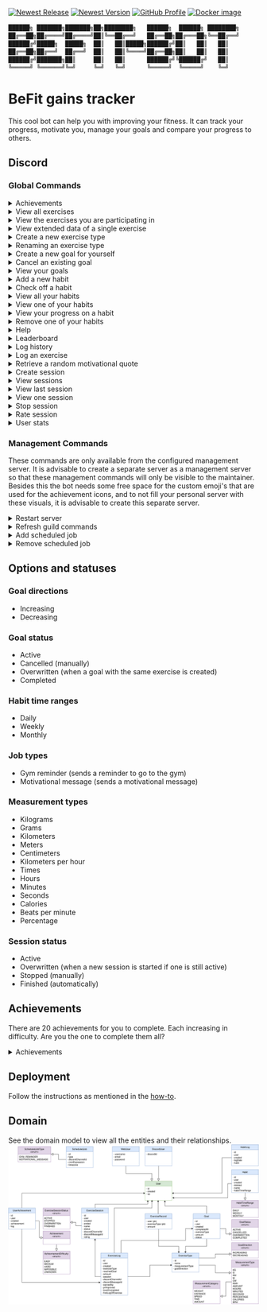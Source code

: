 [![Newest Release](https://img.shields.io/github/v/release/jordybronowicki37/befit-bot?style=for-the-badge&logo=github&logoColor=fff&labelColor=555&color=94398d)](https://github.com/jordybronowicki37/befit-bot/releases)
[![Newest Version](https://img.shields.io/github/v/tag/jordybronowicki37/befit-bot?style=for-the-badge&logo=github&logoColor=fff&labelColor=555&color=94398d)](https://github.com/jordybronowicki37/befit-bot/tags)
[![GitHub Profile](https://img.shields.io/static/v1.svg?color=94398d&labelColor=555555&logoColor=ffffff&style=for-the-badge&label=jordybronowicki37&message=GitHub&logo=github)](https://github.com/jordybronowicki37)
[![Docker image](https://img.shields.io/static/v1.svg?color=94398d&labelColor=555555&logoColor=ffffff&style=for-the-badge&label=Docker&message=latest&logo=docker)](https://github.com/jordybronowicki37/befit-bot/pkgs/container/befit)

```
██████╗ ███████╗███████╗██╗████████╗   ██████╗  ██████╗ ████████╗
██╔══██╗██╔════╝██╔════╝██║╚══██╔══╝   ██╔══██╗██╔═══██╗╚══██╔══╝
██████╔╝█████╗  █████╗  ██║   ██║█████╗██████╔╝██║   ██║   ██║   
██╔══██╗██╔══╝  ██╔══╝  ██║   ██║╚════╝██╔══██╗██║   ██║   ██║   
██████╔╝███████╗██║     ██║   ██║      ██████╔╝╚██████╔╝   ██║   
╚═════╝ ╚══════╝╚═╝     ╚═╝   ╚═╝      ╚═════╝  ╚═════╝    ╚═╝   
```

# BeFit gains tracker
This cool bot can help you with improving your fitness. It can track your progress, motivate you, manage your goals and compare your progress to others.

## Discord
### Global Commands
<details>
  <summary>Achievements</summary>
  
  > With this command you can view all of your earned and locked achievements. It can also display the completion percentage of the entire community.
  >
  > Format: `/achievements` \
  > Example: \
  > ![All exercises command response example](./docs/examples/achievementsCommandExample.png)
  
</details>

<details>
  <summary>View all exercises</summary>
  
  > With this command you van view all available exercises. The extended data will also show how many people are 
  > participating and who is in first place.
  >
  > Format: `/exercises view all` \
  > Example: \
  > ![All exercises command response example](./docs/examples/allExercisesCommandExample.png)
  
</details>

<details>
  <summary>View the exercises you are participating in</summary>
  
  > With this command you can view all the exercises you are participating in. The extended data will show the amount 
  > of logs you've made, the goal if you have added any, your personal record and your place in the leaderboard.
  >
  > Format: `/exercises view my` \
  > Example: \
  > ![My exercises command response example](./docs/examples/myExercisesCommandExample.png)
  
</details>

<details>
  <summary>View extended data of a single exercise</summary>
  
  > With this command you can view extended data on a single exercise. It can show global information and statistics,
  > your personal statistics and also a larger leaderboard.
  >
  > Format: `/exercises view one {exercise}` \
  > Example: \
  > ![One exercise command response example](./docs/examples/oneExercisesCommandExample.png)

</details>

<details>
  <summary>Create a new exercise type</summary>
  
  > With this command you can create new exercises so that you can track your progress on all of your favorite exercises.
  > Go to [measurement-types](#measurement-types) and [goal-direction](#goal-directions) to see the available options.
  >
  > Format: `/exercises create {name} {measurement-type} {goal-direction}` \
  > Example: \
  > ![Create exercise command response example](./docs/examples/createExerciseCommandExample.png)

</details>

<details>
  <summary>Renaming an exercise type</summary>

> With this command you can rename an exercise.
>
> Format: `/exercises rename {exercise} {new-name}`

</details>

<details>
  <summary>Create a new goal for yourself</summary>
  
  > With this command you can set a goal for a specific exercise to work towards. 
  > See [goal-status](#goal-status) for all possible statuses.
  >
  > Format: `/goals add {exercise} {amount}` \
  > Example: \
  > ![Create goal command response example](./docs/examples/goalAddCommandExample.png)

</details>

<details>
  <summary>Cancel an existing goal</summary>
  
  > With this command you can cancel a goal. This will update the goal's status to `CANCELLED`.
  > See [goal-status](#goal-status) for all possible statuses.
  >
  > Format: `/goals cancel {goal}` \
  > Example: \
  > ![Goal cancel command response example](./docs/examples/goalCancelCommandExample.png)

</details>

<details>
  <summary>View your goals</summary>
  
  > With this command you can view all of your active goals.
  > See [goal-status](#goal-status) for all possible statuses.
  >
  > Format: `/goals view` \
  > Example: \
  > ![View goals command response example](./docs/examples/goalsViewCommandExample.png)

</details>

<details>
  <summary>Add a new habit</summary>

> Use this command to add a new habit. See [habit time-ranges](#habit-time-ranges) for all the possible options.
>
> Format: `/habits add {name} {time-range}` \
> Example: \
> ![Habit add command response example](./docs/examples/habitsAddCommandExample.png)

</details>

<details>
  <summary>Check off a habit</summary>

> This action will ask you what habit you have completed in the past time-range. The daily habits will be asked every day, 
> the weekly habits will be asked each sunday and the monthly habits will be asked on the last day of the month.
>
> Note: this is not really a command, instead it is automatically being sent to you via a private channel. \
> Example: \
> ![Habit check command response example](./docs/examples/habitsCheckCommandExample.png)

</details>

<details>
  <summary>View all your habits</summary>

> Use this command to view all your habits, optionally you can filter on a specific time-range. 
> See [habit time-ranges](#habit-time-ranges) for all the possible options.
>
> Format: `/habits view all ?{time-range}` \
> Example: \
> ![Habit view all command response example](./docs/examples/habitsViewAllCommandExample.png)

</details>

<details>
  <summary>View one of your habits</summary>

> Use this command to get a detailed view of one of your habits.
>
> Format: `/habits view one {habit}` \
> Example: \
> ![Habit view one command response example](./docs/examples/habitsViewOneCommandExample.png)

</details>

<details>
  <summary>View your progress on a habit</summary>

> Use this command to generate a chart of your logged habits.
>
> Format: `/habits progress {time-range}` \
> Example: \
> ![Habit daily progress command response example](./docs/examples/habitsProgressDailyCommandExample.png)
> ![Habit weekly progress command response example](./docs/examples/habitsProgressWeeklyCommandExample.png)
> ![Habit monthly progress command response example](./docs/examples/habitsProgressMonthlyCommandExample.png)

</details>

<details>
  <summary>Remove one of your habits</summary>

> Use this command to remove one of your habits.
>
> Format: `/habits remove {habit}`

</details>

<details>
  <summary>Help</summary>
  
  > Use this command to get an overview of the most common and useful commands. You also get some information of the bot.
  > Optionally you can also get more information on a specific command. 
  >
  > Format: `/help ?{command}` \
  > Example: \
  > ![Help command response example](./docs/examples/helpCommandExample.png)

</details>

<details>
  <summary>Leaderboard</summary>
  
  > With this command you can view the global leaderboard. This leaderboard is based on the users total xp.
  >
  > Format: `/leaderboard` \
  > Example: \
  > ![Leaderboard command response example](./docs/examples/leaderboardCommandExample.png)

</details>

<details>
  <summary>Log history</summary>
  
  > With this command you can see your entire log history or filter it by an exercise.
  >
  > Format: `/history {exercise}` \
  > Example: \
  > ![History command response example](./docs/examples/historyCommandExample.png)

</details>

<details>
  <summary>Log an exercise</summary>
  
  > With this command you can create a log of an exercise. In the response you can see multiple personal statistics 
  > of the exercise, get congratulations on your reached result, see your reached achievements, view the received 
  > amount of experience and finally get some motivation.
  > This is perhaps the most important, used and complex command of the bot.
  >
  > Format: `/log {exercise} {amount}` \
  > Example: \
  > ![Log command response example](./docs/examples/logCommandExample.png)

</details>

<details>
  <summary>Retrieve a random motivational quote</summary>
  
  > With this command you can receive a random motivational quote.
  >
  > Format: `/motivation` \
  > Example: \
  > ![Motivation command response example](./docs/examples/motivationCommandExample.png)

</details>

<details>
  <summary>Create session</summary>

  > With this command you can create a session. With a session you can group subsequent logs and get an overview of your
  > entire workout. A session will get automatically finished when there is no log created for at least an hour.
  > See [session-status](#session-status) for the possible states that a session can be in.
  >
  > Format: `/sessions create {name}` \
  > Example: \
  > ![Session create command response example](./docs/examples/sessionCreateCommandExample.png)

</details>

<details>
  <summary>View sessions</summary>

  > With this command you can see all of your created sessions.
  > See [session-status](#session-status) for the possible states that a session can be in.
  >
  > Format: `/sessions view all` \
  > Example: \
  > ![Session view all command response example](./docs/examples/sessionsViewAllCommandExample.png)

</details>

<details>
  <summary>View last session</summary>

  > With this command you can view more expanded data on your last session.
  > See [session-status](#session-status) for the possible states that a session can be in.
  >
  > Format: `/sessions view last` \
  > Example: \
  > ![Session view last command response example](./docs/examples/sessionViewOneCommandExample.png)

</details>

<details>
  <summary>View one session</summary>

  > With this command you can view more expanded data on a specific session.
  > See [session-status](#session-status) for the possible states that a session can be in.
  >
  > Format: `/sessions view one {session}` \
  > Example: \
  > ![Session view one command response example](./docs/examples/sessionViewOneCommandExample.png)

</details>

<details>
  <summary>Stop session</summary>

  > With this command you can manually stop a session. This will update the session's status to `STOPPED`.
  > See [session-status](#session-status) for the possible states that a session can be in.
  > 
  > Format: `/sessions stop {session}` \
  > Example: \
  > ![Session stop command response example](./docs/examples/sessionStopCommandExample.png)

</details>

<details>
  <summary>Rate session</summary>

  > When a session is manually or automatically stopped, then the user is sent a message to rate their session.
  > 
  > Note: this is not really a command, instead it is automatically being sent to you via the channel you originally created the session. \
  > Example: \
  > ![Session Rate command response example](./docs/examples/sessionRateCommandExample.png)

</details>

<details>
  <summary>User stats</summary>

  > With this command you can see your own stats or optionally see the stats of one of your friends.
  >
  > Format: `/stats ?{user-id}` \
  > Example: \
  > ![Stats command response example](./docs/examples/statsCommandExample.png)

</details>

### Management Commands
These commands are only available from the configured management server. It is advisable to create a separate server
as a management server so that these management commands will only be visible to the maintainer. Besides this the bot 
needs some free space for the custom emoji's that are used for the achievement icons, and to not fill your personal
server with these visuals, it is advisable to create this separate server.

<details>
  <summary>Restart server</summary>

  > With this command you can as a maintainer restart the server on demand.
  > 
  > Format: `/management restart`

</details>

<details>
  <summary>Refresh guild commands</summary>

  > With this command you can as a maintainer register the discord commands. This is useful if some commands are not
  > working properly or are missing on a server.
  > 
  > Format: `/management refresh`

</details>

<details>
  <summary>Add scheduled job</summary>

  > With this command you can as a maintainer add a scheduled job. These jobs are scheduled on a cron-expression basis.
  > Optionally you can give a `timezone-id`, defaults to UTC.
  > See [job-types](#job-types) to view all the available types of jobs.
  > 
  > Format: `/management jobs add {channel-id} {job-type} {cron-expression} ?{timezone-id}`

</details>

<details>
  <summary>Remove scheduled job</summary>

  > With this command you can as a maintainer remove a scheduled job.
  > 
  > Format: `/management jobs remove {scheduled-job}`

</details>

## Options and statuses
### Goal directions
- Increasing
- Decreasing
### Goal status
- Active
- Cancelled (manually)
- Overwritten (when a goal with the same exercise is created)
- Completed
### Habit time ranges
- Daily
- Weekly
- Monthly
### Job types
- Gym reminder (sends a reminder to go to the gym)
- Motivational message (sends a motivational message)
### Measurement types
- Kilograms
- Grams
- Kilometers
- Meters
- Centimeters
- Kilometers per hour
- Times
- Hours
- Minutes
- Seconds
- Calories
- Beats per minute
- Percentage
### Session status
- Active
- Overwritten (when a new session is started if one is still active)
- Stopped (manually)
- Finished (automatically)

## Achievements
There are 20 achievements for you to complete. Each increasing in difficulty. Are you the one to complete them all?

<details>
  <summary>Achievements</summary>

  > ![Achievements](./docs/achievements.png)
  > 
  > | Icon                                                                                                                                                                    | Title                   | Description                                                                          | Difficulty |
  > |-------------------------------------------------------------------------------------------------------------------------------------------------------------------------|-------------------------|--------------------------------------------------------------------------------------|------------|
  > | ![Achievement icon](./backend/src/main/resources/achievement-icons/icon-achievement-03.png) | Heart monitor           | Log an exercise which uses bpm as a measurement.                                     | EASY       |
  > | ![Achievement icon](./backend/src/main/resources/achievement-icons/icon-achievement-17.png) | Let's get healthy       | Create your first log.                                                               | EASY       |
  > | ![Achievement icon](./backend/src/main/resources/achievement-icons/icon-achievement-12.png) | Reach your potential    | Complete a goal.                                                                     | EASY       |
  > | ![Achievement icon](./backend/src/main/resources/achievement-icons/icon-achievement-19.png) | Cardio enthusiast       | Do any exercise for 30 minutes.                                                      | MEDIUM     |
  > | ![Achievement icon](./backend/src/main/resources/achievement-icons/icon-achievement-08.png) | Done for today          | Create 10 logs on a single day.                                                      | MEDIUM     |
  > | ![Achievement icon](./backend/src/main/resources/achievement-icons/icon-achievement-07.png) | Full workout            | Within 24h, log an exercise for the following categories: weight, time and distance. | MEDIUM     |
  > | ![Achievement icon](./backend/src/main/resources/achievement-icons/icon-achievement-09.png) | Keep on stacking        | Have 5 concurrent logs of a single exercise that keep increasing.                    | MEDIUM     |
  > | ![Achievement icon](./backend/src/main/resources/achievement-icons/icon-achievement-20.png) | Love to lift            | Lift something weighing more than 50kg for 3 days in a row.                          | MEDIUM     |
  > | ![Achievement icon](./backend/src/main/resources/achievement-icons/icon-achievement-04.png) | On a roll               | Log an exercise 4 days in a row.                                                     | MEDIUM     |
  > | ![Achievement icon](./backend/src/main/resources/achievement-icons/icon-achievement-11.png) | On the bench            | Add 5 logs to a single session.                                                      | MEDIUM     |
  > | ![Achievement icon](./backend/src/main/resources/achievement-icons/icon-achievement-16.png) | The right mindset       | Set 5 goals and complete these within a month.                                       | MEDIUM     |
  > | ![Achievement icon](./backend/src/main/resources/achievement-icons/icon-achievement-05.png) | Think about your health | Log an exercise that burns 200 calories.                                             | MEDIUM     |
  > | ![Achievement icon](./backend/src/main/resources/achievement-icons/icon-achievement-18.png) | Feels like home         | Log an exercise 10 days in a row.                                                    | HARD       |
  > | ![Achievement icon](./backend/src/main/resources/achievement-icons/icon-achievement-13.png) | Let's go places         | Reach a distance of 20km.                                                            | HARD       |
  > | ![Achievement icon](./backend/src/main/resources/achievement-icons/icon-achievement-14.png) | Show off                | Reach the first place on an exercise leaderboard that has at least 6 participants.   | HARD       |
  > | ![Achievement icon](./backend/src/main/resources/achievement-icons/icon-achievement-15.png) | The goat                | Create a total of 100 logs.                                                          | HARD       |
  > | ![Achievement icon](./backend/src/main/resources/achievement-icons/icon-achievement-06.png) | The hulk                | Lift something weighing more than 100kg.                                             | HARD       |
  > | ![Achievement icon](./backend/src/main/resources/achievement-icons/icon-achievement-01.png) | Bodybuilder             | Add 10 logs to a single session.                                                     | IMPOSSIBLE |
  > | ![Achievement icon](./backend/src/main/resources/achievement-icons/icon-achievement-02.png) | Like a marathon         | Reach a distance of 42km.                                                            | IMPOSSIBLE |
  > | ![Achievement icon](./backend/src/main/resources/achievement-icons/icon-achievement-10.png) | Serious dedication      | Create at least one log each day for an entire month.                                | IMPOSSIBLE |

</details>

## Deployment
Follow the instructions as mentioned in the [how-to](./docs/how-to-run-on-docker.md).

## Domain
See the domain model to view all the entities and their relationships.
![Domain model](./docs/domain.drawio.svg)
